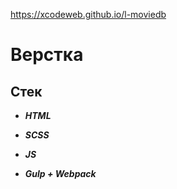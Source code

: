 https://xcodeweb.github.io/l-moviedb

# Верстка

## Стек

- **_HTML_**

- **_SCSS_**

- **_JS_**

- **_Gulp + Webpack_**